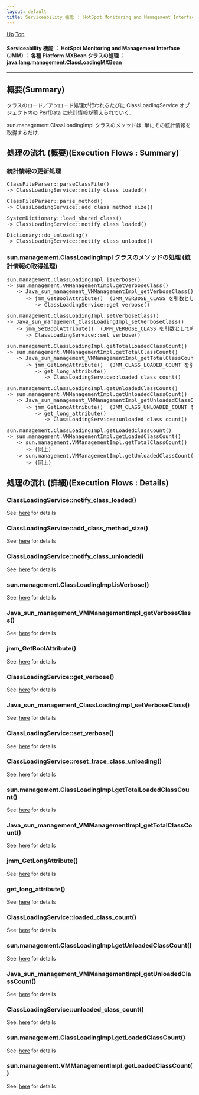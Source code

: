 ```yaml
---
layout: default
title: Serviceability 機能 ： HotSpot Monitoring and Management Interface (JMM) ： 各種 Platform MXBean クラスの処理 ： java.lang.management.ClassLoadingMXBean 
---
```

[Up](nouYTgvZOF.html) [Top](../index.html)

#### Serviceability 機能 ： HotSpot Monitoring and Management Interface (JMM) ： 各種 Platform MXBean クラスの処理 ： java.lang.management.ClassLoadingMXBean 

--- 
## 概要(Summary)
クラスのロード／アンロード処理が行われるたびに ClassLoadingService オブジェクト内の PerfData に統計情報が蓄えられていく.

sun.management.ClassLoadingImpl クラスのメソッドは, 単にその統計情報を取得するだけ.

## 処理の流れ (概要)(Execution Flows : Summary)
### 統計情報の更新処理
<div class="flow-abst"><pre>
ClassFileParser::parseClassFile()
-&gt; ClassLoadingService::notify_class_loaded()
</pre></div>

<div class="flow-abst"><pre>
ClassFileParser::parse_method()
-&gt; ClassLoadingService::add_class_method_size()
</pre></div>

<div class="flow-abst"><pre>
SystemDictionary::load_shared_class()
-&gt; ClassLoadingService::notify_class_loaded()
</pre></div>

<div class="flow-abst"><pre>
Dictionary::do_unloading()
-&gt; ClassLoadingService::notify_class_unloaded()
</pre></div>

### sun.management.ClassLoadingImpl クラスのメソッドの処理 (統計情報の取得処理)
<div class="flow-abst"><pre>
sun.management.ClassLoadingImpl.isVerbose()
-&gt; sun.management.VMManagementImpl.getVerboseClass()
   -&gt; Java_sun_management_VMManagementImpl_getVerboseClass()
      -&gt; jmm_GetBoolAttribute()  (JMM_VERBOSE_CLASS を引数として呼び出される)
         -&gt; ClassLoadingService::get_verbose()
</pre></div>

<div class="flow-abst"><pre>
sun.management.ClassLoadingImpl.setVerboseClass()
-&gt; Java_sun_management_ClassLoadingImpl_setVerboseClass()
   -&gt; jmm_SetBoolAttribute()  (JMM_VERBOSE_CLASS を引数として呼び出される)
      -&gt; ClassLoadingService::set_verbose()
</pre></div>

<div class="flow-abst"><pre>
sun.management.ClassLoadingImpl.getTotalLoadedClassCount()
-&gt; sun.management.VMManagementImpl.getTotalClassCount()
   -&gt; Java_sun_management_VMManagementImpl_getTotalClassCount()
      -&gt; jmm_GetLongAttribute()  (JMM_CLASS_LOADED_COUNT を引数として呼び出される)
         -&gt; get_long_attribute()
            -&gt; ClassLoadingService::loaded_class_count()
</pre></div>

<div class="flow-abst"><pre>
sun.management.ClassLoadingImpl.getUnloadedClassCount()
-&gt; sun.management.VMManagementImpl.getUnloadedClassCount()
   -&gt; Java_sun_management_VMManagementImpl_getUnloadedClassCount()
      -&gt; jmm_GetLongAttribute()  (JMM_CLASS_UNLOADED_COUNT を引数として呼び出される)
         -&gt; get_long_attribute()
            -&gt; ClassLoadingService::unloaded_class_count()
</pre></div>

<div class="flow-abst"><pre>
sun.management.ClassLoadingImpl.getLoadedClassCount()
-&gt; sun.management.VMManagementImpl.getLoadedClassCount()
   -&gt; sun.management.VMManagementImpl.getTotalClassCount()
      -&gt; (同上)
   -&gt; sun.management.VMManagementImpl.getUnloadedClassCount()
      -&gt; (同上)
</pre></div>


## 処理の流れ (詳細)(Execution Flows : Details)
### ClassLoadingService::notify_class_loaded()
See: [here](no21140aL.html) for details
### ClassLoadingService::add_class_method_size()
See: [here](no2114OvX.html) for details
### ClassLoadingService::notify_class_unloaded()
See: [here](no2114BlR.html) for details
### sun.management.ClassLoadingImpl.isVerbose()
See: [here](no2114b5d.html) for details
### Java_sun_management_VMManagementImpl_getVerboseClass()
See: [here](no2114BsF.html) for details
### jmm_GetBoolAttribute()
See: [here](no2114bHG.html) for details
### ClassLoadingService::get_verbose()
See: [here](no2114bAS.html) for details
### Java_sun_management_ClassLoadingImpl_setVerboseClass()
See: [here](no2114oKY.html) for details
### ClassLoadingService::set_verbose()
See: [here](no21141Ue.html) for details
### ClassLoadingService::reset_trace_class_unloading()
See: [here](no2114Cfk.html) for details
### sun.management.ClassLoadingImpl.getTotalLoadedClassCount()
See: [here](no2114oDk.html) for details
### Java_sun_management_VMManagementImpl_getTotalClassCount()
See: [here](no2114O2L.html) for details
### jmm_GetLongAttribute()
See: [here](no2114oRM.html) for details
### get_long_attribute()
See: [here](no21141bS.html) for details
### ClassLoadingService::loaded_class_count()
See: [here](no2114Ppq.html) for details
### sun.management.ClassLoadingImpl.getUnloadedClassCount()
See: [here](no2114CYw.html) for details
### Java_sun_management_VMManagementImpl_getUnloadedClassCount()
See: [here](no2114Pi2.html) for details
### ClassLoadingService::unloaded_class_count()
See: [here](no2114CmY.html) for details
### sun.management.ClassLoadingImpl.getLoadedClassCount()
See: [here](no21141Nq.html) for details
### sun.management.VMManagementImpl.getLoadedClassCount()
See: [here](no2114czw.html) for details






